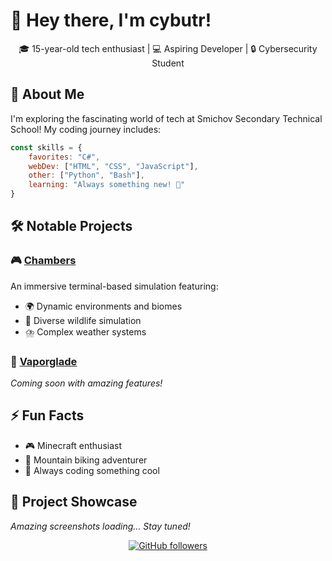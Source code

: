 # 👋 Hey there, I'm cybutr! 

<div align="center">
  
🎓 15-year-old tech enthusiast | 💻 Aspiring Developer | 🔒 Cybersecurity Student

</div>

## 🚀 About Me

I'm exploring the fascinating world of tech at Smichov Secondary Technical School! My coding journey includes:

```javascript
const skills = {
    favorites: "C#",
    webDev: ["HTML", "CSS", "JavaScript"],
    other: ["Python", "Bash"],
    learning: "Always something new! 🌱"
}
```

## 🛠️ Notable Projects

### 🎮 [Chambers](https://github.com/cybutr/Chambers/blob/main/README.md)
An immersive terminal-based simulation featuring:
- 🌍 Dynamic environments and biomes
- 🦊 Diverse wildlife simulation
- ⛈️ Complex weather systems

### 🌌 [Vaporglade](https://github.com/cybutr/Vaporglade/blob/main/README.md)
*Coming soon with amazing features!*

## ⚡ Fun Facts

- 🎮 Minecraft enthusiast
- 🚴 Mountain biking adventurer
- 💭 Always coding something cool

## 📸 Project Showcase

*Amazing screenshots loading... Stay tuned!* 

<div align="center">
  
[![GitHub followers](https://img.shields.io/github/followers/cybutr?style=social)](https://github.com/cybutr)

</div>

